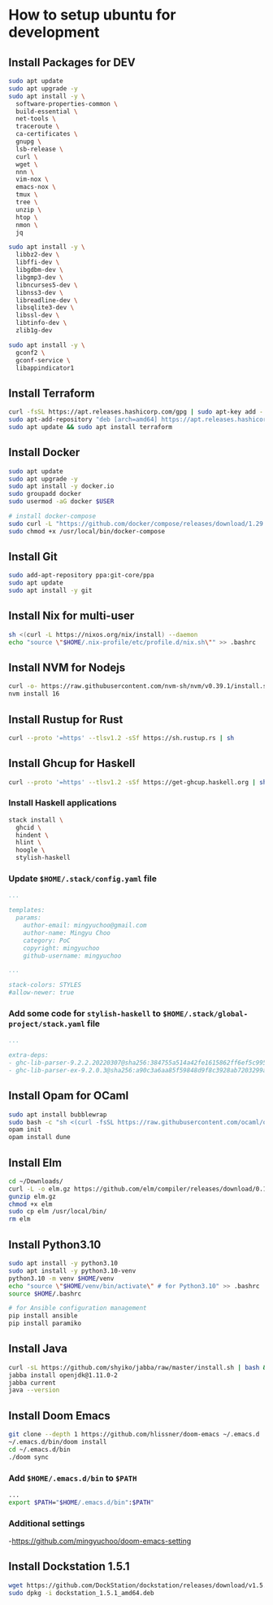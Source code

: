 # How to setup ubuntu for development

## Install Packages for DEV

```bash
sudo apt update
sudo apt upgrade -y
sudo apt install -y \
  software-properties-common \
  build-essential \
  net-tools \
  traceroute \
  ca-certificates \
  gnupg \
  lsb-release \
  curl \
  wget \
  nnn \
  vim-nox \
  emacs-nox \
  tmux \
  tree \
  unzip \
  htop \
  nmon \
  jq

sudo apt install -y \
  libbz2-dev \
  libffi-dev \
  libgdbm-dev \
  libgmp3-dev \
  libncurses5-dev \
  libnss3-dev \
  libreadline-dev \
  libsqlite3-dev \
  libssl-dev \
  libtinfo-dev \
  zlib1g-dev

sudo apt install -y \
  gconf2 \
  gconf-service \
  libappindicator1
```

## Install Terraform

```bash
curl -fsSL https://apt.releases.hashicorp.com/gpg | sudo apt-key add -
sudo apt-add-repository "deb [arch=amd64] https://apt.releases.hashicorp.com $(lsb_release -cs) main"
sudo apt update && sudo apt install terraform
```

## Install Docker

```bash
sudo apt update
sudo apt upgrade -y
sudo apt install -y docker.io
sudo groupadd docker
sudo usermod -aG docker $USER

# install docker-compose
sudo curl -L "https://github.com/docker/compose/releases/download/1.29.2/docker-compose-$(uname -s)-$(uname -m)" -o /usr/local/bin/docker-compose
sudo chmod +x /usr/local/bin/docker-compose
```

## Install Git

```bash
sudo add-apt-repository ppa:git-core/ppa
sudo apt update
sudo apt install -y git
```

## Install Nix for multi-user

```bash
sh <(curl -L https://nixos.org/nix/install) --daemon
echo "source \"$HOME/.nix-profile/etc/profile.d/nix.sh\"" >> .bashrc
```

## Install NVM for Nodejs

```bash
curl -o- https://raw.githubusercontent.com/nvm-sh/nvm/v0.39.1/install.sh | bash
nvm install 16
```

## Install Rustup for Rust

```bash
curl --proto '=https' --tlsv1.2 -sSf https://sh.rustup.rs | sh
```

## Install Ghcup for Haskell

```bash
curl --proto '=https' --tlsv1.2 -sSf https://get-ghcup.haskell.org | sh
```

### Install Haskell applications

```bash
stack install \
  ghcid \
  hindent \
  hlint \
  hoogle \
  stylish-haskell
```

### Update `$HOME/.stack/config.yaml` file

```yaml
...

templates:
  params:
    author-email: mingyuchoo@gmail.com
    author-name: Mingyu Choo
    category: PoC
    copyright: mingyuchoo
    github-username: mingyuchoo

...

stack-colors: STYLES
#allow-newer: true
```

### Add some code for `stylish-haskell` to `$HOME/.stack/global-project/stack.yaml` file

```yaml
...

extra-deps:
- ghc-lib-parser-9.2.2.20220307@sha256:384755a514a42fe1615862ff6ef5c995a9ed71904360b4b212f9526f80fb214c,12705
- ghc-lib-parser-ex-9.2.0.3@sha256:a90c3a6aa85f59848d9f8c3928ab7203299a4b560db6f300976d9b1f7da127ee,3655
```

## Install Opam for OCaml

```bash
sudo apt install bubblewrap
sudo bash -c "sh <(curl -fsSL https://raw.githubusercontent.com/ocaml/opam/master/shell/install.sh)"
opam init
opam install dune
```

## Install Elm

```bash
cd ~/Downloads/
curl -L -o elm.gz https://github.com/elm/compiler/releases/download/0.19.1/binary-for-linux-64-bit.gz
gunzip elm.gz
chmod +x elm
sudo cp elm /usr/local/bin/
rm elm
```

## Install Python3.10

```bash
sudo apt install -y python3.10
sudo apt install -y python3.10-venv
python3.10 -m venv $HOME/venv
echo "source \"$HOME/venv/bin/activate\" # for Python3.10" >> .bashrc
source $HOME/.bashrc

# for Ansible configuration management
pip install ansible
pip install paramiko
```

## Install Java

```bash
curl -sL https://github.com/shyiko/jabba/raw/master/install.sh | bash && . ~/.jabba/jabba.sh
jabba install openjdk@1.11.0-2
jabba current
java --version
```

## Install Doom Emacs

```bash
git clone --depth 1 https://github.com/hlissner/doom-emacs ~/.emacs.d
~/.emacs.d/bin/doom install
cd ~/.emacs.d/bin
./doom sync
```

### Add `$HOME/.emacs.d/bin` to `$PATH`

```bash
...
export $PATH="$HOME/.emacs.d/bin":$PATH"
```

### Additional settings

-<https://github.com/mingyuchoo/doom-emacs-setting>


## Install Dockstation 1.5.1

```bash
wget https://github.com/DockStation/dockstation/releases/download/v1.5.1/dockstation_1.5.1_amd64.deb
sudo dpkg -i dockstation_1.5.1_amd64.deb
```

